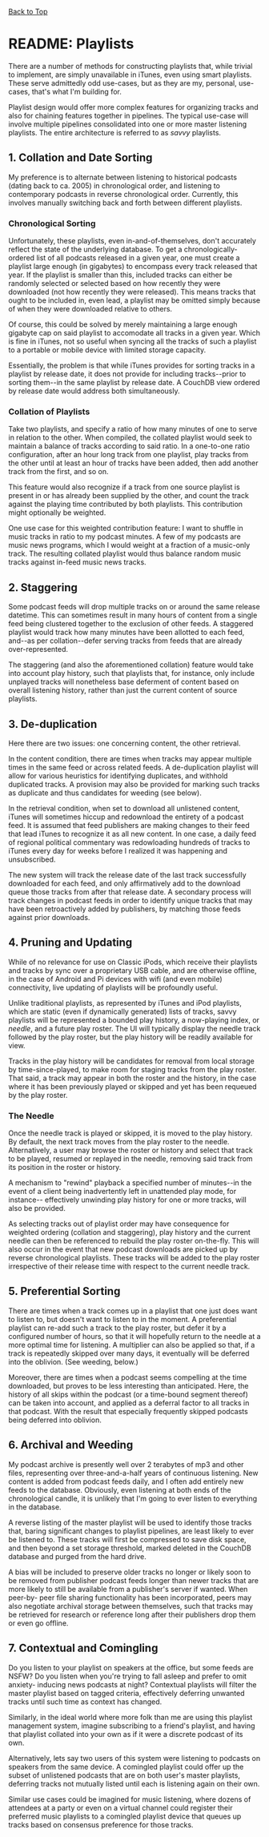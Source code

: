 [Back to Top](../README.md)

# README: Playlists

There are a number of methods for constructing playlists that, while trivial to
implement, are simply unavailable in iTunes, even using smart playlists. These
serve admittedly odd use-cases, but as they are my, personal, use-cases, that's
what I'm building for.

Playlist design would offer more complex features for organizing tracks and also
for chaining features together in pipelines. The typical use-case will involve
multiple pipelines consolidated into one or more master listening playlists. The
entire architecture is referred to as _savvy_ playlists.

## 1. Collation and Date Sorting

My preference is to alternate between listening to historical podcasts (dating
back to ca. 2005) in chronological order, and listening to contemporary podcasts
in reverse chronological order. Currently, this involves manually switching back
and forth between different playlists.

### Chronological Sorting

Unfortunately, these playlists, even in-and-of-themselves, don't accurately
reflect the state of the underlying database. To get a chronologically-ordered
list of all podcasts released in a given year, one must create a playlist large
enough (in gigabytes) to encompass every track released that year. If the
playlist is smaller than this, included tracks can either be randomly selected
or selected based on how recently they were downloaded (not how recently they
were released). This means tracks that ought to be included in, even lead, a
playlist may be omitted simply because of when they were downloaded relative to
others.

Of course, this could be solved by merely maintaining a large enough gigabyte
cap on said playlist to accomodate all tracks in a given year. Which is fine in
iTunes, not so useful when syncing all the tracks of such a playlist to a
portable or mobile device with limited storage capacity.

Essentially, the problem is that while iTunes provides for sorting tracks in a
playlist by release date, it does not provide for including tracks--prior to
sorting them--in the same playlist by release date. A CouchDB view ordered by
release date would address both simultaneously.

### Collation of Playlists

Take two playlists, and specify a ratio of how many minutes of one to serve in
relation to the other. When compiled, the collated playlist would seek to
maintain a balance of tracks according to said ratio. In a one-to-one ratio
configuration, after an hour long track from one playlist, play tracks from the
other until at least an hour of tracks have been added, then add another track
from the first, and so on.

This feature would also recognize if a track from one source playlist is present
in or has already been supplied by the other, and count the track against the
playing time contributed by both playlists. This contribution might optionally
be weighted.

One use case for this weighted contribution feature: I want to shuffle in music
tracks in ratio to my podcast minutes. A few of my podcasts are music news
programs, which I would weight at a fraction of a music-only track. The resulting
collated playlist would thus balance random music tracks against in-feed music
news tracks.

## 2. Staggering

Some podcast feeds will drop multiple tracks on or around the same release
datetime. This can sometimes result in many hours of content from a single feed
being clustered together to the exclusion of other feeds. A staggered playlist
would track how many minutes have been allotted to each feed, and--as per
collation--defer serving tracks from feeds that are already over-represented.

The staggering (and also the aforementioned collation) feature would take into
account play history, such that playlists that, for instance, only include
unplayed tracks will nonetheless base deferment of content based on overall
listening history, rather than just the current content of source playlists.

## 3. De-duplication

Here there are two issues: one concerning content, the other retrieval.

In the content condition, there are times when tracks may appear multiple times
in the same feed or across related feeds. A de-duplication playlist will allow
for various heuristics for identifying duplicates, and withhold duplicated tracks.
A provision may also be provided for marking such tracks as duplicate and thus
candidates for weeding (see below).

In the retrieval condition, when set to download all unlistened content, iTunes
will sometimes hiccup and redownload the entirety of a podcast feed. It is
assumed that feed publishers are making changes to their feed that lead iTunes
to recognize it as all new content. In one case, a daily feed of regional
political commentary was redowloading hundreds of tracks to iTunes every day for
weeks before I realized it was happening and unsubscribed.

The new system will track the release date of the last track successfully
downloaded for each feed, and only affirmatively add to the download queue those
tracks from after that release date. A secondary process will track changes in
podcast feeds in order to identify unique tracks that may have been retroactively
added by publishers, by matching those feeds against prior downloads.

## 4. Pruning and Updating

While of no relevance for use on Classic iPods, which receive their playlists
and tracks by sync over a proprietary USB cable, and are otherwise offline, in
the case of Android and Pi devices with wifi (and even mobile) connectivity,
live updating of playlists will be profoundly useful.

Unlike traditional playlists, as represented by iTunes and iPod playlists, which
are static (even if dynamically generated) lists of tracks, savvy playlists will
be represented a bounded play history, a now-playing index, or _needle_, and a
future play roster. The UI will typically display the needle track followed by
the play roster, but the play history will be readily available for view.

Tracks in the play history will be candidates for removal from local storage by
time-since-played, to make room for staging tracks from the play roster. That
said, a track may appear in both the roster and the history, in the case where
it has been previously played or skipped and yet has been requeued by the play
roster.

### The Needle

Once the needle track is played or skipped, it is moved to the play history. By
default, the next track moves from the play roster to the needle. Alternatively,
a user may browse the roster or history and select that track to be played,
resumed or replayed in the needle, removing said track from its position in the
roster or history.

A mechanism to "rewind" playback a specified number of minutes--in the event of
a client being inadvertently left in unattended play mode, for instance--
effectively unwinding play history for one or more tracks, will also be provided.

As selecting tracks out of playlist order may have consequence for weighted
ordering (collation and staggering), play history and the current needle can
then be referenced to rebuild the play roster on-the-fly. This will also occur
in the event that new podcast downloads are picked up by reverse chronological
playlists. These tracks will be added to the play roster irrespective of their
release time with respect to the current needle track.

## 5. Preferential Sorting

There are times when a track comes up in a playlist that one just does want to
listen to, but doesn't want to listen to in the moment. A preferential playlist
can re-add such a track to the play roster, but defer it by a configured number
of hours, so that it will hopefully return to the needle at a more optimal time
for listening. A multiplier can also be applied so that, if a track is repeatedly
skipped over many days, it eventually will be deferred into the oblivion. (See
weeding, below.)

Moreover, there are times when a podcast seems compelling at the time downloaded,
but proves to be less interesting than anticipated. Here, the history of all
skips within the podcast (or a time-bound segment thereof) can be taken into
account, and applied as a deferral factor to all tracks in that podcast. With
the result that especially frequently skipped podcasts being deferred into
oblivion.

## 6. Archival and Weeding

My podcast archive is presently well over 2 terabytes of mp3 and other files,
representing over three-and-a-half years of continuous listening. New content
is added from podcast feeds daily, and I often add entirely new feeds to the
database. Obviously, even listening at both ends of the chronological candle,
it is unlikely that I'm going to ever listen to everything in the database.

A reverse listing of the master playlist will be used to identify those tracks
that, baring significant changes to playlist pipelines, are least likely to
ever be listened to. These tracks will first be compressed to save disk space,
and then beyond a set storage threshold, marked deleted in the CouchDB database
and purged from the hard drive.

A bias will be included to preserve older tracks no longer or likely soon to be
removed from publisher podcast feeds longer than newer tracks that are more
likely to still be available from a publisher's server if wanted. When peer-by-
peer file sharing functionality has been incorporated, peers may also negotiate
archival storage between themselves, such that tracks may be retrieved for
research or reference long after their publishers drop them or even go offline.

## 7. Contextual and Comingling

Do you listen to your playlist on speakers at the office, but some feeds are
NSFW? Do you listen when you're trying to fall asleep and prefer to omit anxiety-
inducing news podcasts at night? Contextual playlists will filter the master
playlist based on tagged criteria, effectively deferring unwanted tracks until
such time as context has changed.

Similarly, in the ideal world where more folk than me are using this playlist
management system, imagine subscribing to a friend's playlist, and having that
playlist collated into your own as if it were a discrete podcast of its own.

Alternatively, lets say two users of this system were listening to podcasts on
speakers from the same device. A comingled playlist could offer up the subset
of unlistened podcasts that are on both user's master playlists, deferring tracks
not mutually listed until each is listening again on their own.

Similar use cases could be imagined for music listening, where dozens of
attendees at a party or even on a virtual channel could register their preferred
music playlists to a comingled playlist device that queues up tracks based on
consensus preference for those tracks.
